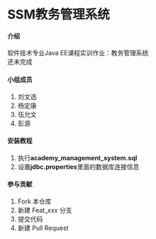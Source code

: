 # SSM教务管理系统

#### 介绍
软件技术专业Java EE课程实训作业：教务管理系统<br />
还未完成
#### 小组成员

1. 刘文选
2. 杨定康
3. 伍允文
4. 彭源

#### 安装教程

1. 执行**academy_management_system.sql**
2. 设置**jdbc.properties**里面的数据库连接信息

#### 参与贡献

1.  Fork 本仓库
2.  新建 Feat_xxx 分支
3.  提交代码
4.  新建 Pull Request

